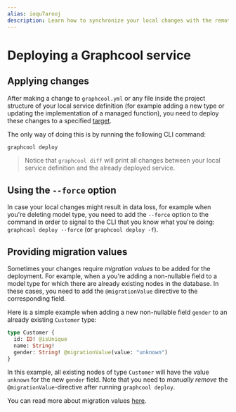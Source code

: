 ```yaml
---
alias: ioqu7arooj
description: Learn how to synchronize your local changes with the remote Graphcool project.
---
```


# Deploying a Graphcool service

## Applying changes

After making a change to `graphcool.yml` or any file inside the project structure of your local service definition (for example adding a new type or updating the implementation of a managed function), you need to deploy these changes to a specified [target](!alias-zoug8seen4).

The only way of doing this is by running the following CLI command:

```sh
graphcool deploy
``` 

> Notice that `graphcool diff` will print all changes between your local service definition and the already deployed service.

## Using the `--force` option

In case your local changes might result in data loss, for example when you're deleting model type, you need to add the `--force` option to the command in order to signal to the CLI that you know what you're doing: `graphcool deploy --force` (or `graphcool deploy -f`).


## Providing migration values

Sometimes your changes require _migration values_ to be added for the deployment. For example, when a you're adding a non-nullable field to a model type for which there are already existing nodes in the database. In these cases, you need to add the `@migrationValue` directive to the corresponding field. 

Here is a simple example when adding a new non-nullable field `gender` to an already existing `Customer` type:

```graphql
type Customer {
  id: ID! @isUnique
  name: String!
  gender: String! @migrationValue(value: "unknown")
}
```

In this example, all existing nodes of type `Customer` will have the value `unknown` for the new `gender` field. Note that you need to _manually remove_ the `@migrationValue`-directive after running `graphcool deploy`.

You can read more about migration values [here](!alias-paesahku9t).

